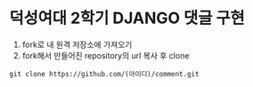 # 덕성여대 2학기 DJANGO 댓글 구현

1. fork로 내 원격 저장소에 가져오기
2. fork해서 만들어진 repository의 url 복사 후 clone
```git
git clone https://github.com/(아이디)/comment.git